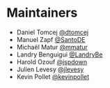 # Maintainers

- Daniel Tomcej [@dtomcej](https://github.com/dtomcej)
- Manuel Zapf [@SantoDE](https://github.com/SantoDE)
- Michaël Matur [@mmatur](https://github.com/mmatur)
- Landry Benguigui [@LandryBe](https://github.com/LandryBe)
- Harold Ozouf [@jspdown](https://github.com/jspdown)
- Julien Levesy [@jlevesy](https://github.com/jlevesy)
- Kevin Pollet [@kevinpollet](https://github.com/kevinpollet)
